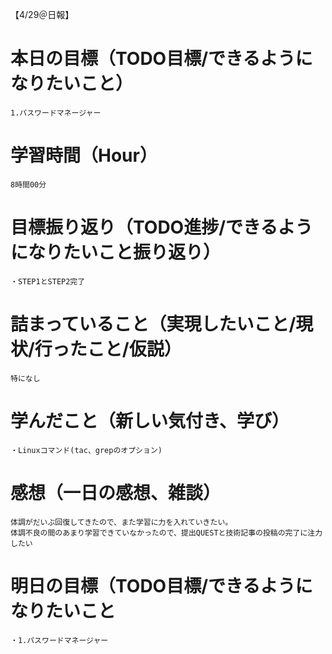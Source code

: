 【4/29＠日報】
# 本日の目標（TODO目標/できるようになりたいこと）
    1.パスワードマネージャー
# 学習時間（Hour）
    8時間00分
# 目標振り返り（TODO進捗/できるようになりたいこと振り返り）
    ・STEP1とSTEP2完了
# 詰まっていること（実現したいこと/現状/行ったこと/仮説）
    特になし
# 学んだこと（新しい気付き、学び）
    ・Linuxコマンド(tac、grepのオプション)
# 感想（一日の感想、雑談）
    体調がだいぶ回復してきたので、また学習に力を入れていきたい。
    体調不良の間のあまり学習できていなかったので、提出QUESTと技術記事の投稿の完了に注力したい
# 明日の目標（TODO目標/できるようになりたいこと
    ・1.パスワードマネージャー

